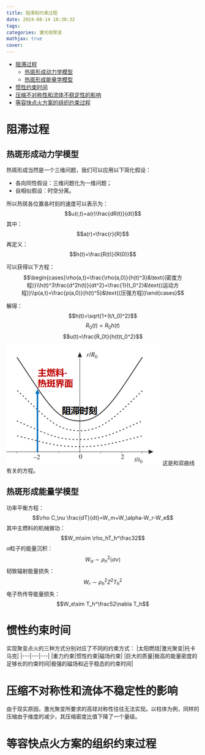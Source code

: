 ```yaml
---
title: 阻滞和约束过程
date: 2024-08-14 18:30:32
tags: 
categories: 激光核聚变
mathjax: true
cover: 
---
```

- [阻滞过程](#阻滞过程)
  - [热斑形成动力学模型](#热斑形成动力学模型)
  - [热斑形成能量学模型](#热斑形成能量学模型)
- [惯性约束时间](#惯性约束时间)
- [压缩不对称性和流体不稳定性的影响](#压缩不对称性和流体不稳定性的影响)
- [等容快点火方案的组织约束过程](#等容快点火方案的组织约束过程)

# 阻滞过程

## 热斑形成动力学模型

热斑形成当然是一个三维问题，我们可以应用以下简化假设：
- 各向同性假设：三维问题化为一维问题；
- 自相似假设：时空分离。

所以热斑各位置各时刻的速度可以表示为：
$$u(r,t)=a(r)\frac{dR(t)}{dt}$$
其中：
$$a(r)=\frac{r}{R}$$
再定义：
$$h(t)=\frac{R(t)}{R(0)}$$

可以获得以下方程：
$$\begin{cases}\rho(a,t)=\frac{\rho(a,0)}{h(t)^3}&\text{(密度方程)}\\h(t)^3\frac{d^2h(t)}{dt^2}=\frac{1}{t_0^2}&\text{(运动方程)}\\p(a,t)=\frac{p(a,0)}{h(t)^5}&\text{(压强方程)}\end{cases}$$

解得：
$$h(t)=\sqrt{1+(t/t_0)^2}$$
$$R_0(t)=R_0h(t)$$
$$u(t)=\frac{R_0t}{h(t)t_0^2}$$
![alt text](\img\激光等离子体聚变\image5.png)
这是和双曲线有关的方程。

## 热斑形成能量学模型
功率平衡方程：
$$\rho C_\nu \frac{dT}{dt}=W_m+W_\alpha-W_r-W_e$$
其中主燃料的机械做功：
$$W_m\sim \rho_hT_h^\frac32$$
$\alpha$粒子的能量沉积：
$$W_\alpha\sim \rho_n^2\langle\sigma v\rangle$$
韧致辐射能量损失：
$$W_r\sim \rho_h^2Z^2T_h^2$$
电子热传导能量损失：
$$W_e\sim T_h^\frac52\nabla T_h$$


# 惯性约束时间
实现聚变点火的三种方式分别对应了不同的约束方式：
|太阳燃烧|激光聚变|托卡马克|
|---|---|---|
|重力约束|惯性约束|磁场约束|
|巨大的质量|极高的能量密度的足够长的约束时间|极强的磁场和近乎稳态的约束时间|
# 压缩不对称性和流体不稳定性的影响
由于现实原因，激光聚变所要求的高球对称性往往无法实现。以柱体为例，同样的压缩由于维度的减少，其压缩密度比值下降了一个量级。

# 等容快点火方案的组织约束过程


